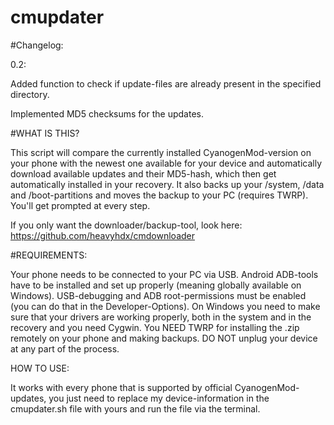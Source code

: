 # cmupdater

#Changelog: 

0.2:

Added function to check if update-files are already present in the specified directory.

Implemented MD5 checksums for the updates.

#WHAT IS THIS?

This script will compare the currently installed CyanogenMod-version on your phone 
with the newest one available for your device and automatically download available updates 
and their MD5-hash, which then get automatically installed in your recovery. 
It also backs up your /system, /data and /boot-partitions and moves the backup to your PC (requires TWRP). 
You'll get prompted at every step. 

If you only want the downloader/backup-tool, look here: https://github.com/heavyhdx/cmdownloader

#REQUIREMENTS:

Your phone needs to be connected to your PC via USB. 
Android ADB-tools have to be installed and set up properly (meaning globally available on Windows). 
USB-debugging and ADB root-permissions must be enabled (you can do that in the Developer-Options). 
On Windows you need to make sure that your drivers are working properly, 
both in the system and in the recovery and you need Cygwin. 
You NEED TWRP for installing the .zip remotely on your phone and making backups. 
DO NOT unplug your device at any part of the process.


HOW TO USE:

It works with every phone that is supported by official CyanogenMod-updates, you just need to replace my device-information in the cmupdater.sh file with yours and run the file via the terminal.
